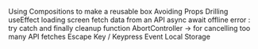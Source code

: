 Using Compositions to make a reusable box
Avoiding Props Drilling
useEffect
loading screen
fetch data from an API
async await
offline error : try catch and finally
cleanup function
AbortController -> for cancelling too many API fetches
Escape Key / Keypress Event
Local Storage

<!-- --------------------------------------------------- -->
<!--           Completed till 13 - Lecture 005           -->
<!-- --------------------------------------------------- -->

